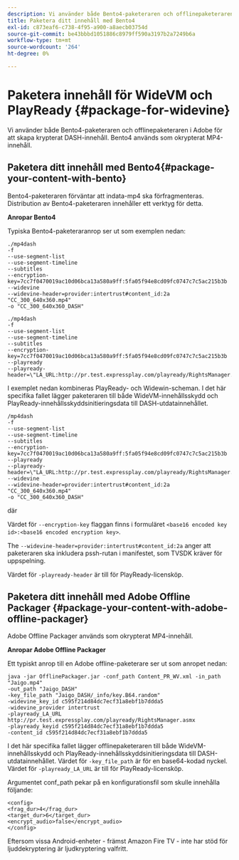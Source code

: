 ```yaml
---
description: Vi använder både Bento4-paketeraren och offlinepaketeraren i Adobe för att skapa krypterat DASH-innehåll. Bento4 används som okrypterat MP4-innehåll.
title: Paketera ditt innehåll med Bento4
exl-id: c873eaf6-c738-4f95-a900-a8aecb03754d
source-git-commit: be43bbbd1051886c8979ff590a3197b2a7249b6a
workflow-type: tm+mt
source-wordcount: '264'
ht-degree: 0%

---
```


# Paketera innehåll för WideVM och PlayReady {#package-for-widevine}

Vi använder både Bento4-paketeraren och offlinepaketeraren i Adobe för att skapa krypterat DASH-innehåll. Bento4 används som okrypterat MP4-innehåll.

## Paketera ditt innehåll med Bento4{#package-your-content-with-bento}

Bento4-paketeraren förväntar att indata-mp4 ska förfragmenteras. Distribution av Bento4-paketeraren innehåller ett verktyg för detta.

**Anropar Bento4**

Typiska Bento4-paketeraranrop ser ut som exemplen nedan:

```
./mp4dash
-f
--use-segment-list
--use-segment-timeline
--subtitles
--encryption-key=7cc7f0470019ac10d06bca13a580a9ff:5fa05f94e8cd09fc0747c7c5ac215b3b
--widevine
--widevine-header=provider:intertrust#content_id:2a "CC_300_640x360.mp4"
-o "CC_300_640x360_DASH"
```

```
./mp4dash
-f
--use-segment-list
--use-segment-timeline
--subtitles
--encryption-key=7cc7f0470019ac10d06bca13a580a9ff:5fa05f94e8cd09fc0747c7c5ac215b3b
--playready
--playready-header=\"LA_URL:http://pr.test.expressplay.com/playready/RightsManager.asmx\"
```

I exemplet nedan kombineras PlayReady- och Widewin-scheman. I det här specifika fallet lägger paketeraren till både WideVM-innehållsskydd och PlayReady-innehållsskyddsinitieringsdata till DASH-utdatainnehållet.

```
/mp4dash
-f
--use-segment-list
--use-segment-timeline
--subtitles
--encryption-key=7cc7f0470019ac10d06bca13a580a9ff:5fa05f94e8cd09fc0747c7c5ac215b3b
--playready
--playready-header=\"LA_URL:http://pr.test.expressplay.com/playready/RightsManager.asmx\"
--widevine
--widevine-header=provider:intertrust#content_id:2a "CC_300_640x360.mp4"
-o "CC_300_640x360_DASH"
```

där

Värdet för `--encryption-key` flaggan finns i formuläret `<base16 encoded key id>:<base16 encoded encryption key>`.

The `--widevine-header=provider:intertrust#content_id:2a` anger att paketeraren ska inkludera pssh-rutan i manifestet, som TVSDK kräver för uppspelning.

Värdet för `-playready-header` är till för PlayReady-licensköp.

## Paketera ditt innehåll med Adobe Offline Packager {#package-your-content-with-adobe-offline-packager}

Adobe Offline Packager används som okrypterat MP4-innehåll.

**Anropar Adobe Offline Packager**

Ett typiskt anrop till en Adobe offline-paketerare ser ut som anropet nedan:

```
java -jar OfflinePackager.jar -conf_path Content_PR_WV.xml -in_path "Jaigo.mp4"
-out_path "Jaigo_DASH"
-key_file_path "Jaigo_DASH/_info/key.B64.random"
-widevine_key_id c595f214d84dc7ecf31a8ebf1b7ddda5
-widevine_provider intertrust
-playready_LA_URL
http://pr.test.expressplay.com/playready/RightsManager.asmx
-playready_keyid c595f214d84dc7ecf31a8ebf1b7ddda5
-content_id c595f214d84dc7ecf31a8ebf1b7ddda5
```

I det här specifika fallet lägger offlinepaketeraren till både WideVM-innehållsskydd och PlayReady-innehållsskyddsinitieringsdata till DASH-utdatainnehållet. Värdet för `-key_file_path` är för en base64-kodad nyckel. Värdet för `-playready_LA_URL` är till för PlayReady-licensköp.

Argumentet conf_path pekar på en konfigurationsfil som skulle innehålla följande:

```
<config>
<frag_dur>4</frag_dur>
<target_dur>6</target_dur>
<encrypt_audio>false</encrypt_audio>
</config>
```

Eftersom vissa Android-enheter - främst Amazon Fire TV - inte har stöd för ljuddekryptering är ljudkryptering valfritt.

